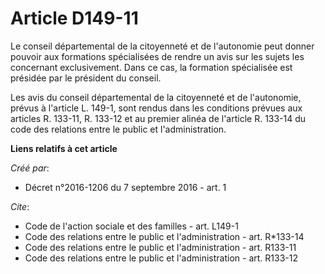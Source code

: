 # Article D149-11

Le conseil départemental de la citoyenneté et de l'autonomie peut donner pouvoir aux formations spécialisées de rendre un
avis sur les sujets les concernant exclusivement. Dans ce cas, la formation spécialisée est présidée par le président du
conseil. 

Les avis du conseil départemental de la citoyenneté et de l'autonomie, prévus à l'article L. 149-1, sont rendus dans les
conditions prévues aux articles R. 133-11, R. 133-12 et au premier alinéa de l'article R. 133-14 du code des relations entre
le public et l'administration.

**Liens relatifs à cet article**

_Créé par_:

  - Décret n°2016-1206 du 7 septembre 2016 - art. 1

_Cite_:

  - Code de l'action sociale et des familles - art. L149-1
  - Code des relations entre le public et l'administration - art. R*133-14
  - Code des relations entre le public et l'administration - art. R133-11
  - Code des relations entre le public et l'administration - art. R133-12

